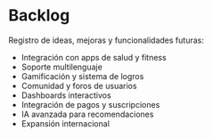 # Backlog

Registro de ideas, mejoras y funcionalidades futuras:

- Integración con apps de salud y fitness
- Soporte multilenguaje
- Gamificación y sistema de logros
- Comunidad y foros de usuarios
- Dashboards interactivos
- Integración de pagos y suscripciones
- IA avanzada para recomendaciones
- Expansión internacional
